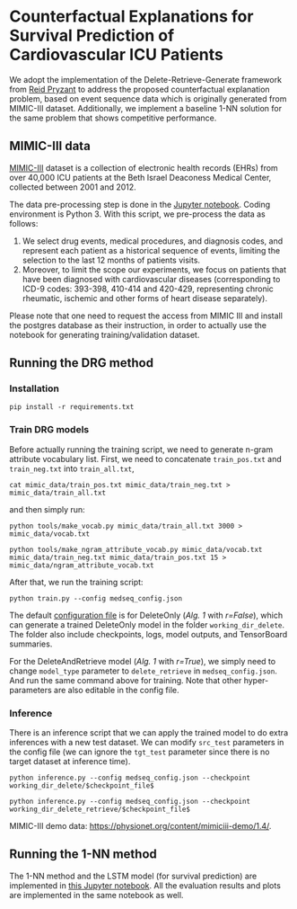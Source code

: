 # Counterfactual Explanations for Survival Prediction of Cardiovascular ICU Patients
We adopt the implementation of the Delete-Retrieve-Generate framework from [Reid Pryzant](https://github.com/rpryzant/delete_retrieve_generate) to address the proposed counterfactual explanation problem, based on event sequence data which is originally generated from MIMIC-III dataset. Additionally, we implement a baseline 1-NN solution for the same problem that shows competitive performance.

## MIMIC-III data 
[MIMIC-III](https://mimic.physionet.org/gettingstarted/overview/) dataset is a collection of electronic health records (EHRs) from over 40,000 ICU patients at the Beth Israel Deaconess Medical Center, collected between 2001 and 2012. 

The data pre-processing step is done in the [Jupyter notebook](./notebooks/1-data-preprocessing.ipynb). Coding environment is Python 3. With this script, we pre-process the data as follows:
1. We select drug events, medical procedures, and diagnosis codes, and represent each patient as a historical sequence of events, limiting the selection to the last 12 months of patients visits. 
2. Moreover, to limit the scope our experiments, we focus on patients that have been diagnosed with cardiovascular diseases (corresponding to ICD-9 codes: 393-398, 410-414 and 420-429, representing chronic rheumatic, ischemic and other forms of heart disease separately).

Please note that one need to request the access from MIMIC III and install the postgres database as their instruction, in order to actually use the notebook for generating training/validation dataset.

## Running the DRG method

### Installation

`pip install -r requirements.txt`

### Train DRG models

Before actually running the training script, we need to generate n-gram attribute vocabulary list. First, we need to concatenate `train_pos.txt` and `train_neg.txt` into `train_all.txt`,

```
cat mimic_data/train_pos.txt mimic_data/train_neg.txt > mimic_data/train_all.txt
```

and then simply run:
```
python tools/make_vocab.py mimic_data/train_all.txt 3000 > mimic_data/vocab.txt

python tools/make_ngram_attribute_vocab.py mimic_data/vocab.txt mimic_data/train_neg.txt mimic_data/train_pos.txt 15 > mimic_data/ngram_attribute_vocab.txt
```

After that, we run the training script: 

```
python train.py --config medseq_config.json
```

The default [configuration file](./medseq_config.json) is for DeleteOnly (*Alg. 1* with *r=False*), which can generate a trained DeleteOnly model in the folder `working_dir_delete`. The folder also include checkpoints, logs, model outputs, and TensorBoard summaries.  


For the DeleteAndRetrieve model (*Alg. 1* with *r=True*), we simply need to change `model_type` parameter to `delete_retrieve` in `medseq_config.json`. And run the same command above for training. Note that other hyper-parameters are also editable in the config file. 

### Inference
There is an inference script that we can apply the trained model to do extra inferences with a new test dataset. We can modify `src_test` parameters in the config file (we can ignore the `tgt_test` parameter since there is no target dataset at inference time).

```
python inference.py --config medseq_config.json --checkpoint working_dir_delete/$checkpoint_file$

python inference.py --config medseq_config.json --checkpoint working_dir_delete_retrieve/$checkpoint_file$
```

MIMIC-III demo data: https://physionet.org/content/mimiciii-demo/1.4/. 


## Running the 1-NN method
The 1-NN method and the LSTM model (for survival prediction) are implemented in [this Jupyter notebook](./notebooks/2-LSTM-model-and-generate-counterfactuals.ipynb). All the evaluation results and plots are implemented in the same notebook as well.
